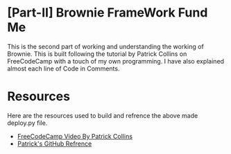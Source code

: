 # [Part-II] Brownie FrameWork Fund Me
This is the second part of working and understanding the working of Brownie. This is built following the tutorial by Patrick Collins on FreeCodeCamp with a touch of my own programming. I have also explained almost each line of Code in Comments.

# Resources
Here are the resources used to build and refrence the above made deploy.py file.
- [FreeCodeCamp Video By Patrick Collins](https://www.youtube.com/watch?v=M576WGiDBdQ&t=20988s&ab_channel=freeCodeCamp.org)
- [Patrick's GitHub Refrence](https://github.com/PatrickAlphaC/brownie_fund_me)